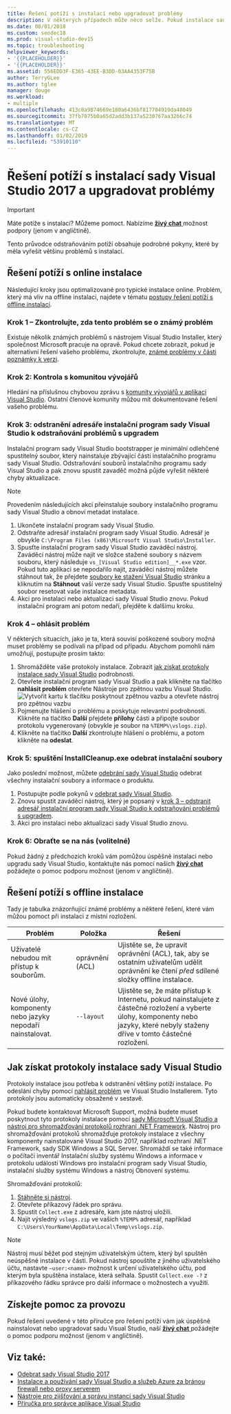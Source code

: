 ```yaml
---
title: Řešení potíží s instalací nebo upgradovat problémy
description: V některých případech může něco selže. Pokud instalace sady Visual Studio nebo upgrade selže, může pomoct tuto stránku.
ms.date: 08/01/2018
ms.custom: seodec18
ms.prod: visual-studio-dev15
ms.topic: troubleshooting
helpviewer_keywords:
- '{{PLACEHOLDER}}'
- '{{PLACEHOLDER}}'
ms.assetid: 556EDD3F-E365-43EE-B3DD-03AA4353F75B
author: TerryGLee
ms.author: tglee
manager: douge
ms.workload:
- multiple
ms.openlocfilehash: 413c8a9874669e180a6436bf817704919da48049
ms.sourcegitcommit: 37fb7075b0a65d2add3b137a5230767aa3266c74
ms.translationtype: MT
ms.contentlocale: cs-CZ
ms.lasthandoff: 01/02/2019
ms.locfileid: "53910110"
---
```

# <a name="troubleshoot-visual-studio-2017-installation-and-upgrade-issues"></a>Řešení potíží s instalací sady Visual Studio 2017 a upgradovat problémy

> [!IMPORTANT]
> Máte potíže s instalací? Můžeme pomoct. Nabízíme [ **živý chat** ](https://visualstudio.microsoft.com/vs/support/#talktous) možnost podpory (jenom v angličtině).

Tento průvodce odstraňováním potíží obsahuje podrobné pokyny, které by měla vyřešit většinu problémů s instalací.

## <a name="how-to-troubleshoot-an-online-installation"></a>Řešení potíží s online instalace

Následující kroky jsou optimalizované pro typické instalace online. Problém, který má vliv na offline instalaci, najdete v tématu [postupy řešení potíží s offline instalací](#how-to-troubleshoot-an-offline-installation).

### <a name="step-1---check-whether-this-problem-is-a-known-issue"></a>Krok 1 – Zkontrolujte, zda tento problém se o známý problém

Existuje několik známých problémů s nástrojem Visual Studio Installer, který společnost Microsoft pracuje na opravě. Pokud chcete zobrazit, pokud je alternativní řešení vašeho problému, zkontrolujte, [známé problémy v části poznámky k verzi](/visualstudio/releasenotes/vs2017-relnotes#-known-issues).

### <a name="step-2---check-with-the-developer-community"></a>Krok 2: Kontrola s komunitou vývojářů

Hledání na příslušnou chybovou zprávu s [komunity vývojářů v aplikaci Visual Studio](https://developercommunity.visualstudio.com/spaces/8/index.html). Ostatní členové komunity můžou mít dokumentované řešení vašeho problému.

### <a name="step-3---delete-the-visual-studio-installer-directory-to-fix-upgrade-problems"></a>Krok 3: odstranění adresáře instalační program sady Visual Studio k odstraňování problémů s upgradem

Instalační program sady Visual Studio bootstrapper je minimální odlehčené spustitelný soubor, který nainstaluje zbývající části instalačního programu sady Visual Studio. Odstraňování souborů instalačního programu sady Visual Studio a pak znovu spustit zavaděč možná půjde vyřešit některé chyby aktualizace.

> [!NOTE]
> Provedením následujících akcí přeinstaluje soubory instalačního programu sady Visual Studio a obnoví metadat instalace.

1. Ukončete instalační program sady Visual Studio.
2. Odstraňte adresář instalační program sady Visual Studio. Adresář je obvykle `C:\Program Files (x86)\Microsoft Visual Studio\Installer`.
3. Spusťte instalační program sady Visual Studio zaváděcí nástroj. Zaváděcí nástroj může najít ve složce stažené soubory s názvem souboru, který následuje `vs_[Visual Studio edition]__*.exe` vzor. Pokud tuto aplikaci se nepodařilo najít, zaváděcí nástroj můžete stáhnout tak, že přejdete [soubory ke stažení Visual Studio](https://visualstudio.microsoft.com/downloads/) stránku a kliknutím na **Stáhnout** vaší verze sady Visual Studio. Spusťte spustitelný soubor resetovat vaše instalace metadata.
4. Akci pro instalaci nebo aktualizaci sady Visual Studio znovu. Pokud instalační program ani potom nedaří, přejděte k dalšímu kroku.

### <a name="step-4---report-a-problem"></a>Krok 4 – ohlásit problém

V některých situacích, jako je ta, která souvisí poškozené soubory možná muset problémy se podívali na případ od případu. Abychom pomohli nám umožňují, postupujte prosím takto:

1. Shromážděte vaše protokoly instalace. Zobrazit [jak získat protokoly instalace sady Visual Studio](#how-to-get-visual-studio-installation-logs) podrobnosti.
2. Otevřete instalační program sady Visual Studio a pak klikněte na tlačítko **nahlásit problém** otevřete Nástroje pro zpětnou vazbu Visual Studio.
![Vytvořit kartu k tlačítku poskytnout zpětnou vazbu a otevřete nástroj pro zpětnou vazbu](media/report-a-problem.png)
3. Pojmenujte hlášení o problému a poskytuje relevantní podrobnosti. Klikněte na tlačítko **Další** přejdete **přílohy** části a připojte soubor protokolu vygenerovaný (obvykle je soubor na `%TEMP%\vslogs.zip`).
4. Klikněte na tlačítko **Další** zkontrolujte hlášení o problému, a potom klikněte na **odeslat**.

### <a name="step-5---run-installcleanupexe-to-remove-installation-files"></a>Krok 5: spuštění InstallCleanup.exe odebrat instalační soubory

Jako poslední možnost, můžete [odebrání sady Visual Studio](remove-visual-studio.md) odebrat všechny instalační soubory a informace o produktu.

1. Postupujte podle pokynů v [odebrat sady Visual Studio](remove-visual-studio.md).
2. Znovu spustit zaváděcí nástroj, který je popsaný v [krok 3 – odstranit adresář instalační program sady Visual Studio k odstraňování problémů s upgradem](#step-3---delete-the-visual-studio-installer-directory-to-fix-upgrade-problems).
3. Akci pro instalaci nebo aktualizaci sady Visual Studio znovu.

### <a name="step-6---contact-us-optional"></a>Krok 6: Obraťte se na nás (volitelné)

Pokud žádný z předchozích kroků vám pomůžou úspěšně instalaci nebo upgradu sady Visual Studio, kontaktujte nás pomocí našich [ **živý chat** ](https://visualstudio.microsoft.com/vs/support/#talktous) požádejte o pomoc podporu možnost (jenom v angličtině).

## <a name="how-to-troubleshoot-an-offline-installation"></a>Řešení potíží s offline instalace

Tady je tabulka znázorňující známé problémy a některé řešení, které vám můžou pomoct při instalaci z místní rozložení.

| Problém       | Položka                   | Řešení |
| ----------- | ---------------------- | -------- |
| Uživatelé nebudou mít přístup k souborům. | oprávnění (ACL) | Ujistěte se, že upravit oprávnění (ACL), tak, aby se ostatním uživatelům udělit oprávnění ke čtení *před* sdílené složky offline instalace. |
| Nové úlohy, komponenty nebo jazyky nepodaří nainstalovat.  | `--layout`  | Ujistěte se, že máte přístup k Internetu, pokud nainstalujete z částečné rozložení a vyberte úlohy, komponenty nebo jazyky, které nebyly staženy dříve v tomto částečné rozložení. |

## <a name="how-to-get-visual-studio-installation-logs"></a>Jak získat protokoly instalace sady Visual Studio

Protokoly instalace jsou potřeba k odstranění většiny potíží instalace. Po odeslání chyby pomocí [nahlásit problém](../ide/how-to-report-a-problem-with-visual-studio-2017.md) ve Visual Studio Installerem. Tyto protokoly jsou automaticky obsažené v sestavě.

Pokud budete kontaktovat Microsoft Support, možná budete muset poskytnout tyto protokoly instalace pomocí [sady Microsoft Visual Studio a nástroj pro shromažďování protokolů rozhraní .NET Framework](https://aka.ms/vscollect). Nástroj pro shromažďování protokolů shromažďuje protokoly instalace z všechny komponenty nainstalované Visual Studio 2017, například rozhraní .NET Framework, sady SDK Windows a SQL Server. Shromáždí se také informace o počítači inventář Instalační služby systému Windows a informace v protokolu událostí Windows pro instalační program sady Visual Studio, instalační služby systému Windows a nástroj Obnovení systému.

Shromažďování protokolů:

1. [Stáhněte si nástroj](https://aka.ms/vscollect).
2. Otevřete příkazový řádek pro správu.
3. Spustit `Collect.exe` z adresáře, kam jste nástroj uložili.
4. Najít výsledný `vslogs.zip` ve vašich `%TEMP%` adresář, například `C:\Users\YourName\AppData\Local\Temp\vslogs.zip`.

> [!NOTE]
> Nástroj musí běžet pod stejným uživatelským účtem, který byl spuštěn neúspěšné instalace v části. Pokud nástroj spouštíte z jiného uživatelského účtu, nastavte `–user:<name>` možnost k určení uživatelského účtu, pod kterým byla spuštěna instalace, která selhala. Spustit `Collect.exe -?` z příkazového řádku správce pro další informace o možnostech a využití.

## <a name="get-live-help"></a>Získejte pomoc za provozu

Pokud řešení uvedené v této příručce pro řešení potíží vám jak úspěšně nainstalovat nebo upgradovat sadu Visual Studio, naší [ **živý chat** ](https://visualstudio.microsoft.com/vs/support/#talktous) požádejte o pomoc podporu možnost (jenom v angličtině).

## <a name="see-also"></a>Viz také:

* [Odebrat sady Visual Studio 2017](remove-visual-studio.md)
* [Instalace a používání sady Visual Studio a služeb Azure za bránou firewall nebo proxy serverem](install-and-use-visual-studio-behind-a-firewall-or-proxy-server.md)
* [Nástroje pro zjišťování a správu instancí sady Visual Studio](tools-for-managing-visual-studio-instances.md)
* [Příručka pro správce aplikace Visual Studio](visual-studio-administrator-guide.md)
